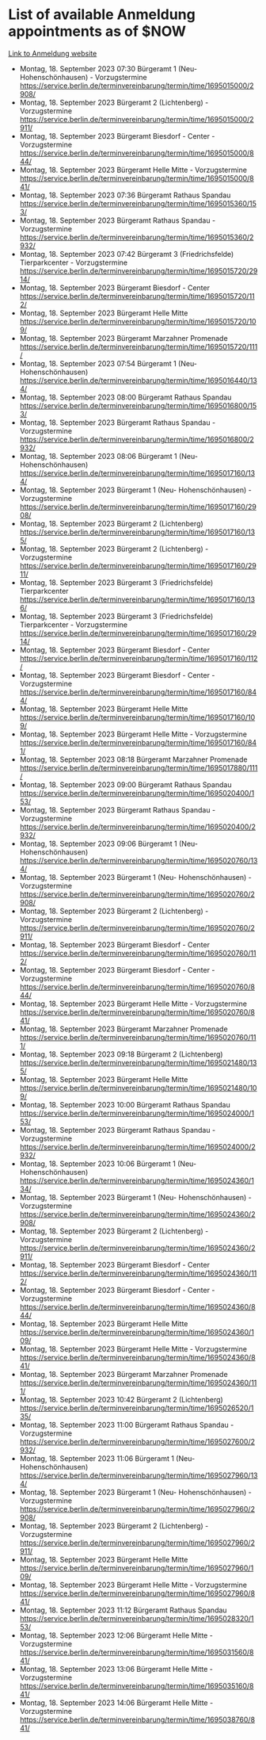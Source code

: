 # List of available Anmeldung appointments as of $NOW
[Link to Anmeldung website](https://service.berlin.de/terminvereinbarung/termin/tag.php?termin=1&anliegen[]=120686&dienstleisterlist=122210,122217,327316,122219,327312,122227,327314,122231,327346,122243,327348,122254,122252,329742,122260,329745,122262,329748,122271,327278,122273,327274,122277,327276,330436,122280,327294,122282,327290,122284,327292,122291,327270,122285,327266,122286,327264,122296,327268,150230,329760,122297,327286,122294,327284,122312,329763,122314,329775,122304,327330,122311,327334,122309,327332,317869,122281,327352,122279,329772,122283,122276,327324,122274,327326,122267,329766,122246,327318,122251,327320,122257,327322,122208,327298,122226,327300&herkunft=http%3A%2F%2Fservice.berlin.de%2Fdienstleistung%2F120686%2F)
- Montag, 18. September 2023 07:30 Bürgeramt 1 (Neu- Hohenschönhausen) - Vorzugstermine https://service.berlin.de/terminvereinbarung/termin/time/1695015000/2908/
- Montag, 18. September 2023  Bürgeramt 2 (Lichtenberg) - Vorzugstermine https://service.berlin.de/terminvereinbarung/termin/time/1695015000/2911/
- Montag, 18. September 2023  Bürgeramt Biesdorf - Center - Vorzugstermine https://service.berlin.de/terminvereinbarung/termin/time/1695015000/844/
- Montag, 18. September 2023  Bürgeramt Helle Mitte - Vorzugstermine https://service.berlin.de/terminvereinbarung/termin/time/1695015000/841/
- Montag, 18. September 2023 07:36 Bürgeramt Rathaus Spandau https://service.berlin.de/terminvereinbarung/termin/time/1695015360/153/
- Montag, 18. September 2023  Bürgeramt Rathaus Spandau - Vorzugstermine https://service.berlin.de/terminvereinbarung/termin/time/1695015360/2932/
- Montag, 18. September 2023 07:42 Bürgeramt 3 (Friedrichsfelde) Tierparkcenter - Vorzugstermine https://service.berlin.de/terminvereinbarung/termin/time/1695015720/2914/
- Montag, 18. September 2023  Bürgeramt Biesdorf - Center https://service.berlin.de/terminvereinbarung/termin/time/1695015720/112/
- Montag, 18. September 2023  Bürgeramt Helle Mitte https://service.berlin.de/terminvereinbarung/termin/time/1695015720/109/
- Montag, 18. September 2023  Bürgeramt Marzahner Promenade https://service.berlin.de/terminvereinbarung/termin/time/1695015720/111/
- Montag, 18. September 2023 07:54 Bürgeramt 1 (Neu- Hohenschönhausen) https://service.berlin.de/terminvereinbarung/termin/time/1695016440/134/
- Montag, 18. September 2023 08:00 Bürgeramt Rathaus Spandau https://service.berlin.de/terminvereinbarung/termin/time/1695016800/153/
- Montag, 18. September 2023  Bürgeramt Rathaus Spandau - Vorzugstermine https://service.berlin.de/terminvereinbarung/termin/time/1695016800/2932/
- Montag, 18. September 2023 08:06 Bürgeramt 1 (Neu- Hohenschönhausen) https://service.berlin.de/terminvereinbarung/termin/time/1695017160/134/
- Montag, 18. September 2023  Bürgeramt 1 (Neu- Hohenschönhausen) - Vorzugstermine https://service.berlin.de/terminvereinbarung/termin/time/1695017160/2908/
- Montag, 18. September 2023  Bürgeramt 2 (Lichtenberg) https://service.berlin.de/terminvereinbarung/termin/time/1695017160/135/
- Montag, 18. September 2023  Bürgeramt 2 (Lichtenberg) - Vorzugstermine https://service.berlin.de/terminvereinbarung/termin/time/1695017160/2911/
- Montag, 18. September 2023  Bürgeramt 3 (Friedrichsfelde) Tierparkcenter https://service.berlin.de/terminvereinbarung/termin/time/1695017160/136/
- Montag, 18. September 2023  Bürgeramt 3 (Friedrichsfelde) Tierparkcenter - Vorzugstermine https://service.berlin.de/terminvereinbarung/termin/time/1695017160/2914/
- Montag, 18. September 2023  Bürgeramt Biesdorf - Center https://service.berlin.de/terminvereinbarung/termin/time/1695017160/112/
- Montag, 18. September 2023  Bürgeramt Biesdorf - Center - Vorzugstermine https://service.berlin.de/terminvereinbarung/termin/time/1695017160/844/
- Montag, 18. September 2023  Bürgeramt Helle Mitte https://service.berlin.de/terminvereinbarung/termin/time/1695017160/109/
- Montag, 18. September 2023  Bürgeramt Helle Mitte - Vorzugstermine https://service.berlin.de/terminvereinbarung/termin/time/1695017160/841/
- Montag, 18. September 2023 08:18 Bürgeramt Marzahner Promenade https://service.berlin.de/terminvereinbarung/termin/time/1695017880/111/
- Montag, 18. September 2023 09:00 Bürgeramt Rathaus Spandau https://service.berlin.de/terminvereinbarung/termin/time/1695020400/153/
- Montag, 18. September 2023  Bürgeramt Rathaus Spandau - Vorzugstermine https://service.berlin.de/terminvereinbarung/termin/time/1695020400/2932/
- Montag, 18. September 2023 09:06 Bürgeramt 1 (Neu- Hohenschönhausen) https://service.berlin.de/terminvereinbarung/termin/time/1695020760/134/
- Montag, 18. September 2023  Bürgeramt 1 (Neu- Hohenschönhausen) - Vorzugstermine https://service.berlin.de/terminvereinbarung/termin/time/1695020760/2908/
- Montag, 18. September 2023  Bürgeramt 2 (Lichtenberg) - Vorzugstermine https://service.berlin.de/terminvereinbarung/termin/time/1695020760/2911/
- Montag, 18. September 2023  Bürgeramt Biesdorf - Center https://service.berlin.de/terminvereinbarung/termin/time/1695020760/112/
- Montag, 18. September 2023  Bürgeramt Biesdorf - Center - Vorzugstermine https://service.berlin.de/terminvereinbarung/termin/time/1695020760/844/
- Montag, 18. September 2023  Bürgeramt Helle Mitte - Vorzugstermine https://service.berlin.de/terminvereinbarung/termin/time/1695020760/841/
- Montag, 18. September 2023  Bürgeramt Marzahner Promenade https://service.berlin.de/terminvereinbarung/termin/time/1695020760/111/
- Montag, 18. September 2023 09:18 Bürgeramt 2 (Lichtenberg) https://service.berlin.de/terminvereinbarung/termin/time/1695021480/135/
- Montag, 18. September 2023  Bürgeramt Helle Mitte https://service.berlin.de/terminvereinbarung/termin/time/1695021480/109/
- Montag, 18. September 2023 10:00 Bürgeramt Rathaus Spandau https://service.berlin.de/terminvereinbarung/termin/time/1695024000/153/
- Montag, 18. September 2023  Bürgeramt Rathaus Spandau - Vorzugstermine https://service.berlin.de/terminvereinbarung/termin/time/1695024000/2932/
- Montag, 18. September 2023 10:06 Bürgeramt 1 (Neu- Hohenschönhausen) https://service.berlin.de/terminvereinbarung/termin/time/1695024360/134/
- Montag, 18. September 2023  Bürgeramt 1 (Neu- Hohenschönhausen) - Vorzugstermine https://service.berlin.de/terminvereinbarung/termin/time/1695024360/2908/
- Montag, 18. September 2023  Bürgeramt 2 (Lichtenberg) - Vorzugstermine https://service.berlin.de/terminvereinbarung/termin/time/1695024360/2911/
- Montag, 18. September 2023  Bürgeramt Biesdorf - Center https://service.berlin.de/terminvereinbarung/termin/time/1695024360/112/
- Montag, 18. September 2023  Bürgeramt Biesdorf - Center - Vorzugstermine https://service.berlin.de/terminvereinbarung/termin/time/1695024360/844/
- Montag, 18. September 2023  Bürgeramt Helle Mitte https://service.berlin.de/terminvereinbarung/termin/time/1695024360/109/
- Montag, 18. September 2023  Bürgeramt Helle Mitte - Vorzugstermine https://service.berlin.de/terminvereinbarung/termin/time/1695024360/841/
- Montag, 18. September 2023  Bürgeramt Marzahner Promenade https://service.berlin.de/terminvereinbarung/termin/time/1695024360/111/
- Montag, 18. September 2023 10:42 Bürgeramt 2 (Lichtenberg) https://service.berlin.de/terminvereinbarung/termin/time/1695026520/135/
- Montag, 18. September 2023 11:00 Bürgeramt Rathaus Spandau - Vorzugstermine https://service.berlin.de/terminvereinbarung/termin/time/1695027600/2932/
- Montag, 18. September 2023 11:06 Bürgeramt 1 (Neu- Hohenschönhausen) https://service.berlin.de/terminvereinbarung/termin/time/1695027960/134/
- Montag, 18. September 2023  Bürgeramt 1 (Neu- Hohenschönhausen) - Vorzugstermine https://service.berlin.de/terminvereinbarung/termin/time/1695027960/2908/
- Montag, 18. September 2023  Bürgeramt 2 (Lichtenberg) - Vorzugstermine https://service.berlin.de/terminvereinbarung/termin/time/1695027960/2911/
- Montag, 18. September 2023  Bürgeramt Helle Mitte https://service.berlin.de/terminvereinbarung/termin/time/1695027960/109/
- Montag, 18. September 2023  Bürgeramt Helle Mitte - Vorzugstermine https://service.berlin.de/terminvereinbarung/termin/time/1695027960/841/
- Montag, 18. September 2023 11:12 Bürgeramt Rathaus Spandau https://service.berlin.de/terminvereinbarung/termin/time/1695028320/153/
- Montag, 18. September 2023 12:06 Bürgeramt Helle Mitte - Vorzugstermine https://service.berlin.de/terminvereinbarung/termin/time/1695031560/841/
- Montag, 18. September 2023 13:06 Bürgeramt Helle Mitte - Vorzugstermine https://service.berlin.de/terminvereinbarung/termin/time/1695035160/841/
- Montag, 18. September 2023 14:06 Bürgeramt Helle Mitte - Vorzugstermine https://service.berlin.de/terminvereinbarung/termin/time/1695038760/841/
